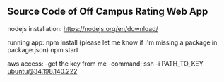 Source Code of Off Campus Rating Web App
----------------------------------------

nodejs installation:
https://nodejs.org/en/download/

running	app:
npm install (please let me know if I'm missing a package in package.json)
npm start

aws access:
-get the key from me
-command: ssh -i PATH_TO_KEY ubuntu@34.198.140.222
